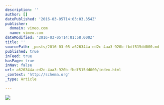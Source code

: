 ```yaml
---
description: ''
author: []
datePublished: '2016-03-05T14:03:03.354Z'
publisher:
  domain: vimeo.com
  name: vimeo.com
dateModified: '2016-03-05T14:01:58.000Z'
title: ''
sourcePath: _posts/2016-03-05-a626344a-ed2c-4aa3-920b-fbdf515dd000.md
published: true
inFeed: true
hasPage: true
inNav: false
url: a626344a-ed2c-4aa3-920b-fbdf515dd000/index.html
_context: 'http://schema.org'
_type: Article

---
```

![](https://i.vimeocdn.com/video/105649405_295x166.jpg)